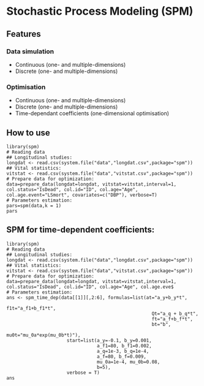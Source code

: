 # Stochastic Process Modeling (SPM)
## Features
### Data simulation
* Continuous (one- and multiple-dimensions)
* Discrete (one- and multiple-dimensions)

### Optimisation
* Continuous (one- and multiple-dimensions)
* Discrete (one- and multiple-dimensions)
* Time-dependant coefficients (one-dimensional optimisation)

## How to use
```
library(spm)
# Reading data
## Longitudinal studies:
longdat <- read.csv(system.file("data","longdat.csv",package="spm"))
## Vital statistics:
vitstat <- read.csv(system.file("data","vitstat.csv",package="spm"))
# Prepare data for optimization:
data=prepare_data(longdat=longdat, vitstat=vitstat,interval=1, col.status="IsDead", col.id="ID", col.age="Age", col.age.event="LSmort", covariates=c("DBP"), verbose=T)
# Parameters estimation:
pars=spm(data,k = 1)
pars
```

## SPM for time-dependent coefficients:
```
library(spm)
# Reading data
## Longitudinal studies:
longdat <- read.csv(system.file("data","longdat.csv",package="spm"))
## Vital statistics:
vitstat <- read.csv(system.file("data","vitstat.csv",package="spm"))
# Prepare data for optimization:
data=prepare_data(longdat=longdat, vitstat=vitstat,interval=1, col.status="IsDead", col.id="ID", col.age="Age", col.age.eve$
# Parameters estimation:
ans <- spm_time_dep(data[[1]][,2:6], formulas=list(at="a_y+b_y*t", 
                                                     f1t="a_f1+b_f1*t", 
                                                     Qt="a_q + b_q*t", 
                                                     ft="a_f+b_f*t", 
                                                     bt="b", 
                                                     mu0t="mu_0a*exp(mu_0b*t)"), 
                      start=list(a_y=-0.1, b_y=0.001,
                                 a_f1=80, b_f1=0.002,
                                 a_q=1e-3, b_q=1e-4,
                                 a_f=80, b_f=0.009,
                                 mu_0a=1e-4, mu_0b=0.08,
                                 b=5), 
                      verbose = T)
ans
```
